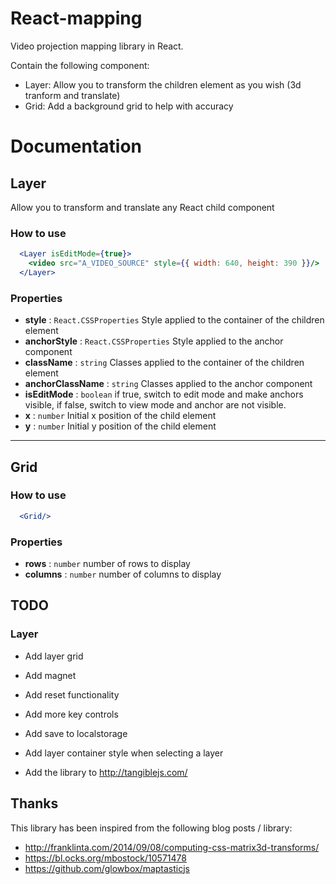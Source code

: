 # React-mapping
Video projection mapping library in React.

Contain the following component:
- Layer: Allow you to transform the children element as you wish (3d tranform and translate)
- Grid: Add a background grid to help with accuracy

# Documentation

## Layer

Allow you to transform and translate any React child component

### How to use
```jsx
  <Layer isEditMode={true}>
    <video src="A_VIDEO_SOURCE" style={{ width: 640, height: 390 }}/>
  </Layer>
```

### Properties
- **style** : `React.CSSProperties` Style applied to the container of the children element
- **anchorStyle** : `React.CSSProperties` Style applied to the anchor component
- **className** : `string` Classes applied to the container of the children element
- **anchorClassName** : `string` Classes applied to the anchor component
- **isEditMode** : `boolean` if true, switch to edit mode and make anchors visible, if false, switch to view mode and anchor are not visible.
- **x** : `number` Initial x position of the child element
- **y** : `number` Initial y position of the child element

------
## Grid

### How to use
```jsx
  <Grid/>
```

### Properties
- **rows** : `number` number of rows to display
- **columns** : `number` number of columns to display


## TODO

### Layer
- Add layer grid
- Add magnet

- Add reset functionality
- Add more key controls
- Add save to localstorage
- Add layer container style when selecting a layer


- Add the library to http://tangiblejs.com/

## Thanks

This library has been inspired from the following blog posts / library:
- http://franklinta.com/2014/09/08/computing-css-matrix3d-transforms/
- https://bl.ocks.org/mbostock/10571478
- https://github.com/glowbox/maptasticjs
